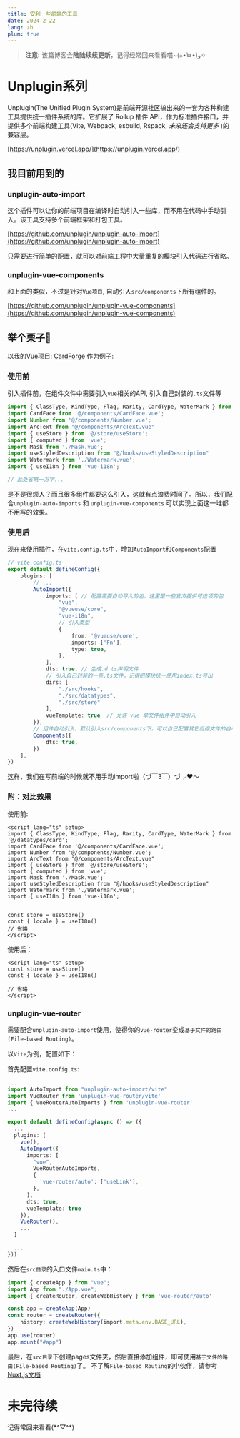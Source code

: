 ```yaml
---
title: 安利一些前端的工具
date: 2024-2-22
lang: zh
plum: true
---
```


> **注意:** 该篇博客会**陆陆续续更新**，记得经常回来看看喵~(๑•̀ㅂ•́)و✧

# Unplugin系列
Unplugin(The Unified Plugin System)是前端开源社区搞出来的一套为各种构建工具提供统一插件系统的库。它扩展了 Rollup 插件 API，作为标准插件接口，并提供多个前端构建工具(Vite, Webpack, esbuild, Rspack, *未来还会支持更多* )的兼容层。

[https://unplugin.vercel.app/](https://unplugin.vercel.app/)

## 我目前用到的
### unplugin-auto-import
这个插件可以让你的前端项目在编译时自动引入一些库，而不用在代码中手动引入。该工具支持多个前端框架和打包工具。

[https://github.com/unplugin/unplugin-auto-import](https://github.com/unplugin/unplugin-auto-import)

只需要进行简单的配置，就可以对前端工程中大量重复的模块引入代码进行省略。

### unplugin-vue-components
和上面的类似，不过是针对`Vue项目`, 自动引入`src/components`下所有组件的。

[https://github.com/unplugin/unplugin-vue-components](https://github.com/unplugin/unplugin-vue-components)

## 举个栗子🌰

以我的Vue项目: [CardForge](https://github.com/Vincent-the-gamer/cardforge) 作为例子:

### 使用前
引入插件前，在组件文件中需要引入`vue`相关的API, 引入自己封装的`.ts`文件等

```ts
import { ClassType, KindType, Flag, Rarity, CardType, WaterMark } from '@/datatypes/card';
import CardFace from '@/components/CardFace.vue';
import Number from '@/components/Number.vue';
import ArcText from "@/components/ArcText.vue"
import { useStore } from '@/store/useStore';
import { computed } from 'vue';
import Mask from './Mask.vue';
import useStyledDescription from "@/hooks/useStyledDescription"
import Watermark from './Watermark.vue';
import { useI18n } from 'vue-i18n';

// 此处省略一万字...
```

是不是很烦人？而且很多组件都要这么引入，这就有点浪费时间了。所以，我们配合`unplugin-auto-imports` 和 `unplugin-vue-components` 可以实现上面这一堆都不用写的效果。


### 使用后
现在来使用插件，在`vite.config.ts`中，增加`AutoImport`和`Components`配置
```ts
// vite.config.ts
export default defineConfig({
    plugins: [
        // ...
        AutoImport({
            imports: [ // 配置需要自动导入的包，这里是一些官方提供可选项的包
                "vue",
                "@vueuse/core",
                "vue-i18n",
                // 引入类型
                {
                    from: '@vueuse/core',
                    imports: ['Fn'],
                    type: true,
                },
            ],
            dts: true, // 生成.d.ts声明文件
            // 引入自己封装的一些.ts文件，记得把模块统一使用index.ts导出
            dirs: [
                "./src/hooks",
                "./src/datatypes",
                "./src/store"
            ],
            vueTemplate: true  // 允许 vue 单文件组件中自动引入
        }),
        // 组件自动引入，默认引入src/components下，可以自己配置其它后缀文件的自动引入
        Components({
            dts: true,
        })
    ],
})
```

这样，我们在写前端的时候就不用手动import啦（づ￣3￣）づ╭❤～

### 附：对比效果
使用前:

```vue
<script lang="ts" setup>
import { ClassType, KindType, Flag, Rarity, CardType, WaterMark } from '@/datatypes/card';
import CardFace from '@/components/CardFace.vue';
import Number from '@/components/Number.vue';
import ArcText from "@/components/ArcText.vue"
import { useStore } from '@/store/useStore';
import { computed } from 'vue';
import Mask from './Mask.vue';
import useStyledDescription from "@/hooks/useStyledDescription"
import Watermark from './Watermark.vue';
import { useI18n } from 'vue-i18n';


const store = useStore()
const { locale } = useI18n()
// 省略
</script>
```

使用后：
```vue
<script lang="ts" setup>
const store = useStore()
const { locale } = useI18n()

// 省略
</script>
```

### unplugin-vue-router

需要配合`unplugin-auto-import`使用，使得你的`vue-router`变成`基于文件的路由(File-based Routing)`。

以`Vite`为例，配置如下：

首先配置`vite.config.ts`:
```ts
...
import AutoImport from "unplugin-auto-import/vite"
import VueRouter from 'unplugin-vue-router/vite'
import { VueRouterAutoImports } from 'unplugin-vue-router'
...

export default defineConfig(async () => ({
  ...
  plugins: [
    vue(),
    AutoImport({
      imports: [
        "vue",
        VueRouterAutoImports,
        {
          'vue-router/auto': ['useLink'],
        },
      ],
      dts: true,
      vueTemplate: true
    }),
    VueRouter(),
    ...
  ]

  ...
}))
```

然后在`src目录`的入口文件`main.ts`中：
```ts
import { createApp } from "vue";
import App from "./App.vue";
import { createRouter, createWebHistory } from 'vue-router/auto'

const app = createApp(App)
const router = createRouter({
    history: createWebHistory(import.meta.env.BASE_URL),
})
app.use(router)
app.mount("#app")
```

最后，在`src目录`下创建pages文件夹，然后直接添加组件，即可使用`基于文件的路由(File-based Routing)`了。
不了解`File-based Routing`的小伙伴，请参考[Nuxt.js文档](https://nuxt.com.cn/)


# 未完待续
记得常回来看看(\*^▽^\*)